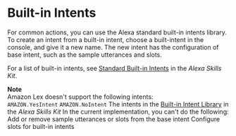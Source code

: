 # Built\-in Intents<a name="howitworks-builtins-intents"></a>

For common actions, you can use the Alexa standard built\-in intents library\. To create an intent from a built\-in intent, choose a built\-intent in the console, and give it a new name\. The new intent has the configuration of base intent, such as the sample utterances and slots\. 

For a list of built\-in intents, see [Standard Built\-in Intents](https://developer.amazon.com/docs/custom-skills/standard-built-in-intents.html) in the *Alexa Skills Kit*\.

**Note**  
Amazon Lex doesn't support the following intents:  
`AMAZON.YesIntent`
`AMAZON.NoIntent` 
The intents in the [Built\-in Intent Library](https://developer.amazon.com/docs/custom-skills/built-in-intent-library.html) in the *Alexa Skills Kit*
In the current implementation, you can't do the following:   
 Add or remove sample utterances or slots from the base intent
 Configure slots for built\-in intents